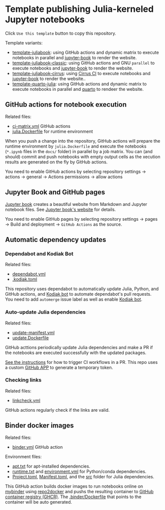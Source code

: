 # Template publishing Julia-kerneled Jupyter notebooks

Click `Use this template` button to copy this repository.

Template variants:

- [template-juliabook](https://github.com/sosiristseng/template-juliabook): using GitHub actions and dynamic matrix to execute notebooks in parallel and [jupyter-book][] to render the website.
- [template-juliabook-classic](https://github.com/sosiristseng/template-juliabook-classic): using GitHub actions and GNU `parallel` to execute notebooks and [jupyter-book][] to render the website.
- [template-juliabook-cirrus](https://github.com/sosiristseng/template-juliabook-cirrus): using [Cirrus CI][] to execute notebooks and [jupyter-book][] to render the website..
- [template-quarto-julia](https://github.com/sosiristseng/template-quarto-julia): using GitHub actions and dynamic matrix to execute notebooks in parallel and [quarto][] to rendeer the website.

[quarto]: https://quarto.org/
[jupyter-book]: https://jupyterbook.org/
[Cirrus CI]: https://cirrus-ci.org/

## GitHub actions for notebook execution

Related files:
- [ci-matrix.yml](.github/workflows/ci-matrix.yml) GitHub actions
- [julia.Dockerfile](.github/julia.Dockerfile) for runtime environment

When you push a change into the repository, GitHub actions will prepare the runtime environment by `julia.Dockerfile` and execute the notebooks (`*.ipynb` files in the `docs/` folder) in parallel by a job matrix. You can (and should) commit and push notebooks with empty output cells as the xecution results are generated on the fly by GitHub actions.

You need to enable GitHub actions by selecting repository settings -> actions -> general -> Actions permissions -> allow actions

## Jupyter Book and GitHub pages

[Jupyter book][jupyter-book] creates a beautiful website from Markdown and Jupyter notebook files. See [Jupyter book's website][jupyter-book] for details.

You need to enable GitHub pages by selecting repository settings -> pages -> Build and deployment -> `GitHub Actions` as the source.

## Automatic dependency updates

### Dependabot and Kodiak Bot

Related files:
- [dependabot.yml](.github/dependabot.yml)
- [.kodiak.toml](.github/.kodiak.toml)

This repository uses dependabot to automatically update Julia, Python, and GitHub actions, and [Kodiak bot](https://kodiakhq.com/) to automate dependabot's pull requests. You need to add `automerge` issue label as well as enable [Kodiak bot](https://kodiakhq.com/).

### Auto-update Julia dependencies

Related files:
- [update-manifest.yml](.github/workflows/update-manifest.yml)
- [update.Dockerfile](.github/update.Dockerfile)

GitHub acttions periodically update Julia dependencies and make a PR if the notebooks are executed successfully with the updated packages.

[See the instructions](https://github.com/peter-evans/create-pull-request/blob/main/docs/concepts-guidelines.md#triggering-further-workflow-runs) for how to trigger CI workflows in a PR. This repo uses a custom [GitHub APP](https://github.com/peter-evans/create-pull-request/blob/main/docs/concepts-guidelines.md#authenticating-with-github-app-generated-tokens) to generate a temporary token.

### Checking links

Related files:
- [linkcheck.yml](.github/workflows/update-manifest.yml)

GitHub actions regularly check if the links are valid.

## Binder docker images

Related files:
- [binder.yml](.github/workflows/binder.yml) GitHub action

Environment files:
- [apt.txt](apt.txt) for apt-installed dependencies.
- [runtime.txt](runtime.txt) and [environment.yml](environment.yml) for Python/conda dependencies.
- [Project.toml](Project.toml), [Manifest.toml](Manifest.toml), and the [src](src/) folder for Julia dependencies.

This GitHub action builds docker images to run notebooks online on [mybinder](https://mybinder.org/) using [repo2docker](https://repo2docker.readthedocs.io/) and pushs the resulting container to [GitHub container registry (GHCR)][ghcr]. The [.binder/Dockerfile](.binder/Dockerfile) that points to the container will be auto generated.

[ghcr]: https://docs.github.com/en/packages/working-with-a-github-packages-registry/working-with-the-container-registry
